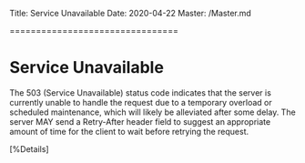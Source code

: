 Title: Service Unavailable
Date: 2020-04-22
Master: /Master.md

================================

Service Unavailable
================================

The 503 (Service Unavailable) status code indicates that the server
is currently unable to handle the request due to a temporary overload
or scheduled maintenance, which will likely be alleviated after some
delay.  The server MAY send a Retry-After header field to suggest an 
appropriate amount of time for the client to wait before retrying the request.

[%Details]
